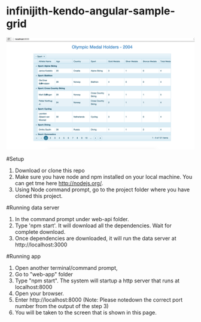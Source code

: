 infinijith-kendo-angular-sample-grid
=======

![Front Page](/screenshots/IJKendoAngularSampleGrid.png)

#Setup
  1. Download or clone this repo
  2. Make sure you have node and npm installed on your local machine. You can get tme here http://nodejs.org/.
  3. Using Node command prompt, go to the project folder where you have cloned this project.

#Running data server
  1. In the command prompt under web-api folder.
  2. Type 'npm start'. It will download all the dependencies. Wait for complete download.
  3. Once dependencies are downloaded, it will run the data server at http://localhost:3000
  
#Running app  
  1. Open another terminal/command prompt,
  2. Go to "web-app" folder
  3. Type "npm start". The system will startup a http server that runs at localhost:8000
  4. Open your browser.
  5. Enter http://localhost:8000 (Note: Please notedown the correct port number from the output of the step 3)
  6. You will be taken to the screen that is shown in this page.
  